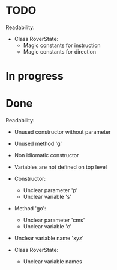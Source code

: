 # TODO
Readability:
- Class RoverState:
  - Magic constants for instruction
  - Magic constants for direction


# In progress

# Done
Readability:
- Unused constructor without parameter
- Unused method 'g'
- Non idiomatic constructor
- Variables are not defined on top level
- Constructor:
  - Unclear parameter 'p'
  - Unclear variable 's'
- Method 'go':
  - Unclear parameter 'cms'
  - Unclear variable 'c'
- Unclear variable name 'xyz'

- Class RoverState:
  - Unclear variable names